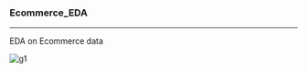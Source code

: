 ### Ecommerce_EDA
---
EDA on Ecommerce data

![g1](https://github.com/user-attachments/assets/941889fd-497f-4e45-8969-7a9a49feb7f2)


